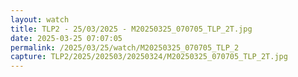 ```yaml
---
layout: watch
title: TLP2 - 25/03/2025 - M20250325_070705_TLP_2T.jpg
date: 2025-03-25 07:07:05
permalink: /2025/03/25/watch/M20250325_070705_TLP_2
capture: TLP2/2025/202503/20250324/M20250325_070705_TLP_2T.jpg
---
```

